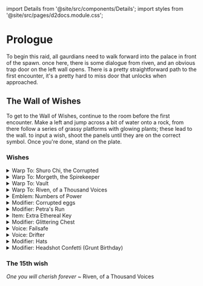 import Details from '@site/src/components/Details';
import styles from '@site/src/pages/d2docs.module.css';

# Prologue

To begin this raid, all gaurdians need to walk forward into the palace in front of the spawn. once here, there is some dialogue from riven, and an obvious trap door on the left wall opens. There is a pretty straightforward path to the first encounter, it's a pretty hard to miss door that unlocks when approached.

## The Wall of Wishes

To get to the Wall of Wishes, continue to the room before the first encounter. Make a left and jump across a bit of water onto a rock, from there follow a series of grassy platforms with glowing plants; these lead to the wall. to input a wish, shoot the panels until they are on the correct symbol. Once you're done, stand on the plate.

### Wishes

<Details>
  <summary>Warp To: Shuro Chi, the Corrupted</summary>
  
  ![shiro chi wish](img/shuro-chi.png)
</Details>

<Details>
  <summary>Warp To: Morgeth, the Spirekeeper</summary>

  ![morgeth wish](img/morgeth.png)
</Details>

<Details>
  <summary>Warp To: Vault</summary>
  
  ![vault wish](img/vault.png)
</Details>

<Details>
  <summary>Warp To: Riven, of a Thousand Voices</summary>
  
  ![riven wish](img/riven.png)
</Details>

<Details>
  <summary>Emblem: Numbers of Power</summary>
  
  ![emblem wish](img/emblem.png)
</Details>

<Details>
  <summary>Modifier: Corrupted eggs</summary>
  
  ![eggs wish](img/eggs.png)
</Details>

<Details>
  <summary>Modifier: Petra's Run</summary>
  
  ![petras run wish](img/petras.png)
</Details>

<Details>
  <summary>Item: Extra Ethereal Key</summary>
  
  ![extra key wish](img/key.png)
</Details>

<Details>
  <summary>Modifier: Glittering Chest</summary>

  Spawns the [glittering chest](lw-e3#dps) between morgeth and the vault
  ![glittering chest wish](img/glittering-chest.png)
</Details>
<Details>
  <summary>Voice: Failsafe</summary>
  
  ![failsafe wish](img/failsafe.png)
</Details>
<Details>
  <summary>Voice: Drifter</summary>
  
  ![drifter wish](img/drifter.png)
</Details>
<Details>
  <summary>Modifier: Hats</summary>
  
  ![hats wish](img/hats.png)
</Details>
<Details>
  <summary>Modifier: Headshot Confetti (Grunt Birthday)</summary>
  
  ![headshot confetti wish](img/grunt-bday.png)
</Details>

### The 15th wish

*One you will cherish forever* ~ Riven, of a Thousand Voices